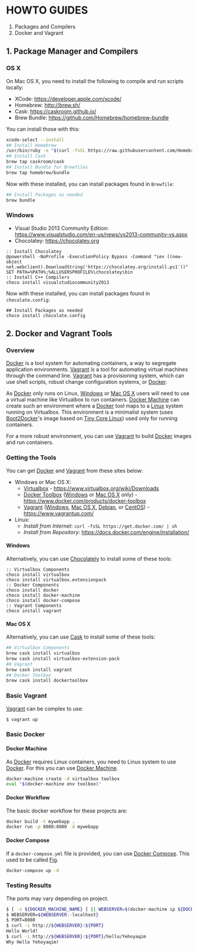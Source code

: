 # **HOWTO GUIDES**

1. Packages and Compilers
2. Docker and Vagrant

## **1. Package Manager and Compilers**

### **OS X**

On Mac OS X, you need to install the following to compile and run scripts locally:

* XCode: https://developer.apple.com/xcode/
* Homebrew: http://brew.sh/
* Cask: https://caskroom.github.io/
* Brew Bundle: https://github.com/Homebrew/homebrew-bundle

You can install those with this:

```bash
xcode-select --install
## Install Homebrew
/usr/bin/ruby -e "$(curl -fsSL https://raw.githubusercontent.com/Homebrew/install/master/install)"
## Install Cask
brew tap caskroom/cask
## Install Bundle for Brewfiles
brew tap homebrew/bundle
```

Now with these installed, you can install packages found in `Brewfile`:

```bash
## Install Packages as needed
brew bundle
```

### **Windows**

* Visual Studio 2013 Community Edition: https://www.visualstudio.com/en-us/news/vs2013-community-vs.aspx
* Chocolatey: https://chocolatey.org

```batch
:: Install Chocolatey
@powershell -NoProfile -ExecutionPolicy Bypass -Command "iex ((new-object net.webclient).DownloadString('https://chocolatey.org/install.ps1'))"
SET PATH=%PATH%;%ALLUSERSPROFILE%\chocolatey\bin
:: Install C++ Compilers
choco install visualstudiocommunity2013
```

Now with these installed, you can install packages found in `chocolate.config`:

```batch
## Install Packages as needed
choco install chocolate.config
```

## **2. Docker and Vagrant Tools**

### **Overview**

[Docker](https://www.docker.com/) is a tool system for automating containers, a way to segregate application environments.  [Vagrant](https://www.vagrantup.com) is a tool for automating virtual machines through the command line.  [Vagrant](https://www.vagrantup.com) has a provisioning system, which can use shell scripts, robust change configuration systems, or [Docker](https://www.docker.com/).

As [Docker](https://www.docker.com/) only runs on Linux, [Windows](https://www.microsoft.com/en-us/windows) or [Mac OS X](http://www.apple.com/osx/) users will need to use a virtual machine like Virtualbox to run containers.  [Docker Machine](https://docs.docker.com/machine/) can create such an environment where a [Docker](https://www.docker.com/) tool maps to a [Linux](http://www.linuxfoundation.org/) system running on Virtualbox.  This environment is a minimalist system (uses [Boot2Docker](http://boot2docker.io/)'s image based on [Tiny Core Linux](http://tinycorelinux.net/)) used only for running containers.

For a more robust environment, you can use [Vagrant](https://www.vagrantup.com) to build [Docker](https://www.docker.com/) images and run containers.

### **Getting the Tools**

You can get [Docker](https://www.docker.com/) and [Vagrant](https://www.vagrantup.com) from these sites below:

* Windows or Mac OS X:
   * [Virtualbox](https://www.virtualbox.org/wiki/Downloads) - https://www.virtualbox.org/wiki/Downloads
   * [Docker Toolbox](https://www.docker.com/products/docker-toolbox) ([Windows](https://www.microsoft.com/en-us/windows) or [Mac OS X](http://www.apple.com/osx/) only) - https://www.docker.com/products/docker-toolbox
   * [Vagrant](https://www.vagrantup.com/) ([Windows](https://www.microsoft.com/en-us/windows), [Mac OS X](http://www.apple.com/osx/), [Debian](https://www.debian.org/), or [CentOS](https://www.centos.org/)) - https://www.vagrantup.com/
* Linux:
   * *Install from Internet*: `curl -fsSL https://get.docker.com/ | sh`
   * *Install from Repository*: https://docs.docker.com/engine/installation/

#### **Windows**

Alternatively, you can use [Chocolately](https://chocolatey.org/) to install some of these tools:

```batch
:: Virtualbox Components
choco install virtualbox
choco install virtualbox.extensionpack
:: Docker Components
choco install docker
choco install docker-machine
choco install docker-compose
:: Vagrant Components
choco install vagrant
```

#### **Mac OS X**

Alternatively, you can use [Cask](https://caskroom.github.io/) to install some of these tools:

```bash
## Virtualbox Components
brew cask install virtualbox
brew cask install virtualbox-extension-pack
## Vagrant
brew cask install vagrant
## Docker Toolbox
brew cask install dockertoolbox
```

### **Basic Vagrant**

[Vagrant](https://www.vagrantup.com/) can be complex to use:

```bash
$ vagrant up
```

### **Basic Docker**

#### **Docker Machine**
As [Docker](https://www.docker.com/) requires Linux containers, you need to Linux system to use [Docker](https://www.docker.com/).  For this you can use [Docker Machine](https://docs.docker.com/machine/).

```bash
docker-machine create -d virtualbox toolbox
eval "$(docker-machine env toolbox)"
```

#### **Docker Workflow**

The basic docker workflow for these projects are:

```bash
docker build -t mywebapp .
docker run -p 8080:8080 -d mywebapp
```

#### **Docker Compose**

If a `docker-compose.yml` file is provided, you can use [Docker Compose](https://www.docker.com/products/docker-compose).  This used to be called [Fig](http://www.fig.sh/).

```bash
docker-compose up -d
```

### **Testing Results**

The ports may vary depending on project.

```bash
$ [ -z ${DOCKER_MACHINE_NAME} ] || WEBSERVER=$(docker-machine ip ${DOCKER_MACHINE_NAME})
$ WEBSERVER=${WEBSERVER:-localhost}
$ PORT=8080
$ curl -i http://${WEBSERVER}:${PORT}
Hello World!
$ curl -i http://${WEBSERVER}:${PORT}/hello/Yehoyaqim
Why Hello Yehoyaqim!
```
